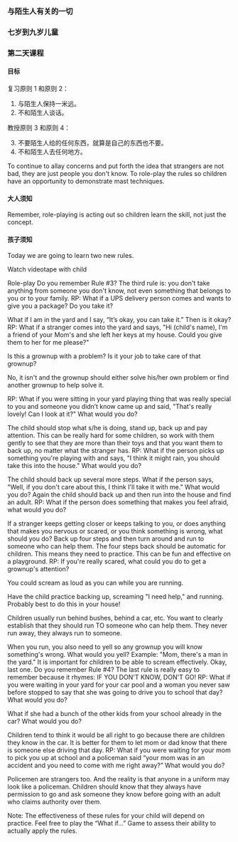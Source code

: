 ### 与陌生人有关的一切

### 七岁到九岁儿童

### 第二天课程

#### 目标

复习原则 1 和原则 2：

1. 与陌生人保持一米远。
2. 不和陌生人谈话。

教授原则 3 和原则 4：

3. 不要陌生人给的任何东西，就算是自己的东西也不要。
4. 不和陌生人去任何地方。

To continue to allay concerns and put forth the idea that strangers are not bad, they are just people you  don't know.
To role-play the rules so children have an opportunity to demonstrate mast techniques.

#### 大人须知

Remember, role-playing is acting out so children learn the skill, not just the concept.

#### 孩子须知
 
Today we are going to learn two new rules.

Watch videotape with child

Role-play
Do you remember Rule #3?
The third rule is: you don't take anything from someone you don't know, not even something that belongs to you or to your family.
RP:  What if a UPS delivery person comes and wants to give you a package? Do you take it?

What if I am in the yard and I say, “It’s okay, you can take it.”  Then is it okay?
RP:  What if a stranger comes into the yard and says, "Hi (child's name), I'm a friend of your Mom's and she left her keys at my house. Could you give them to her for me please?"

Is this a grownup with a problem? Is it your job to take care of that grownup?

No, it isn't and the grownup should either solve his/her own problem or find another grownup to help solve it.

RP: What if you were sitting in your yard playing thing that was really special to you and someone you didn’t know came up and said, "That's really lovely! Can I look at it?"  What would you do?

The child should stop what s/he is doing, stand up, back up and pay attention.  This can be really hard for some children, so work with them gently to see that they are more than their toys and that you want them to back up, no matter what the stranger has.
RP:   What if the person picks up something you're playing with and says, "I think it might rain, you should take this into the house." What would you do?

The child should back up several more steps.
What if the person says, "Well, if you don't care about this, I think I'll take it with me." What would you do?
Again the child should back up and then run into the house and find an adult.
RP: What if the person does something that makes you feel afraid, what would you do?

If a stranger keeps getting closer or keeps talking to you, or does anything that makes you nervous or scared, or you think something is wrong, what should you do?
Back up four steps and then turn around and run to someone who can help them.
The four steps back should be automatic for children. This means they need to practice. This can be fun and effective on a playground.
RP:  If you're really scared, what could you do to get a grownup's attention?

You could scream as loud as you can while you are running.

Have the child practice backing up, screaming "I need help," and running.  Probably best to do this in your house!

Children usually run behind bushes, behind a car, etc.   You want to clearly establish that they should run TO someone who can help them. They never run away, they always run to someone. 

When you run, you also need to yell so any grownup you will know something's wrong.
What would you yell?
Example: "Mom, there's a man in the yard." It is important for children to be able to scream effectively.
Okay, last one.  Do you remember Rule #4?
The last rule is really easy to remember because it rhymes:
IF YOU DON'T KNOW, DON'T GO!
RP:  What if you were waiting in your yard for your car pool and a woman you never saw before stopped to say that she was going to drive you to school that day? What would you do? 

What if she had a bunch of the other kids from your school already in the car?  What would you do?

Children tend to think it would be all right to go because there are children they know in the car. It is better for them to let mom or dad know that there is someone else driving that day.
RP:  What if you were waiting for your mom to pick you up at school and a policeman said “your mom was in an accident and you need to come with me right away?”  What would you do?

Policemen are strangers too. And the reality is that anyone in a uniform may look like a policeman.  Children should know that they always have permission to go and ask someone they know before going with an adult who claims authority over them. 

Note:  The effectiveness of these rules for your child will depend on practice.  Feel free to play the “What if…” Game to assess their ability to actually apply the rules.  
